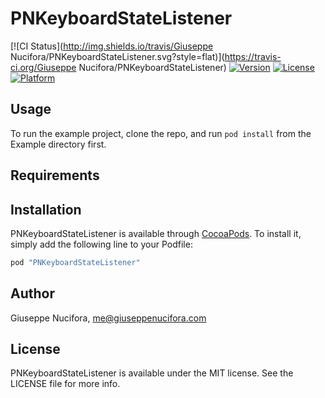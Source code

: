 # PNKeyboardStateListener

[![CI Status](http://img.shields.io/travis/Giuseppe Nucifora/PNKeyboardStateListener.svg?style=flat)](https://travis-ci.org/Giuseppe Nucifora/PNKeyboardStateListener)
[![Version](https://img.shields.io/cocoapods/v/PNKeyboardStateListener.svg?style=flat)](http://cocoapods.org/pods/PNKeyboardStateListener)
[![License](https://img.shields.io/cocoapods/l/PNKeyboardStateListener.svg?style=flat)](http://cocoapods.org/pods/PNKeyboardStateListener)
[![Platform](https://img.shields.io/cocoapods/p/PNKeyboardStateListener.svg?style=flat)](http://cocoapods.org/pods/PNKeyboardStateListener)

## Usage

To run the example project, clone the repo, and run `pod install` from the Example directory first.

## Requirements

## Installation

PNKeyboardStateListener is available through [CocoaPods](http://cocoapods.org). To install
it, simply add the following line to your Podfile:

```ruby
pod "PNKeyboardStateListener"
```

## Author

Giuseppe Nucifora, me@giuseppenucifora.com

## License

PNKeyboardStateListener is available under the MIT license. See the LICENSE file for more info.
